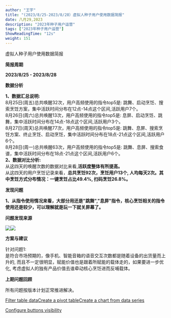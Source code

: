 ```yaml
---
author: "王宇"
title: "(2023/8/25-2023/8/28）虚拟人种子用户使用数据简报"
date: 八月29,2023
description: "2023年种子用户运营"
tags: ["2023年种子用户运营"]
ShowReadingTime: "12s"
weight: 151
---
```

虚拟人种子用户使用数据简报

**简报周期**

**2023/8/25 - 2023/8/28**

**数据分析**

**1、数据汇总说明:**  
8月25日(周五)总共唤醒32次，用户高频使用的指令top5是: 跳舞、启动烹饪、搜索烹饪方案，集中活跃时间分布在12点-14点这个区间,活跃用户7个。  
8月26日(周六)总共唤醒13次，用户高频使用的指令top5是: 息屏、启动烹饪、跳舞，集中活跃时间分布在14点-18点这个区间,活跃用户3个。  
8月27日(周天)总共唤醒77次，用户高频使用的指令top5是: 跳舞、息屏、搜索烹饪方案、终止烹饪、启动烹饪，集中活跃时间分布在18点-21点这个区间,活跃用户6个。  
8月28日(周一)总共唤醒63次，用户高频使用的指令top5是: 跳舞、息屏、搜索食谱，集中活跃时间分布在18点-21点这个区间,活跃用户6个。  
**2、数据对比分析:**  
从这四天的唤醒次数的数据对比来看,**活跃度整体有所提高。**  
从这四天的用户烹饪记录来看，**总共烹饪92次，烹饪用户13个, 人均每天2次。其中烹饪方式分布情况：一键烹饪占比49.4%, 扫码烹饪26.8%。**

**发现问题**

**1、从指令使用情况来看，大部分用还是"跳舞","息屏"指令，核心烹饪相关的指令使用还是较少，可以理解就是玩一下就关屏幕了。**

**问题发现来源**

![](/download/thumbnails/109250413/image2023-8-22_10-53-26.png?version=1&modificationDate=1693280511492&api=v2)![](/download/attachments/109250413/image2023-8-29_11-42-45.png?version=1&modificationDate=1693280565878&api=v2)

**方案与建议**

针对问题1:  
是符合市场预期的，像手机、智能音箱的语音交互次数都是随着设备的出货量而上升的, 而且不一定很明显，赋能价值也是跟着所赋能的载体走的，如果要进一步优化, 考虑虚拟人的独有产品价值去谁牵动核心烹饪进而反哺载体。

**上期问题回顾**

所有问题按版本计划正常推进解决。

[Filter table data](#)[Create a pivot table](#)[Create a chart from data series](#)

[Configure buttons visibility](/users/tfac-settings.action)